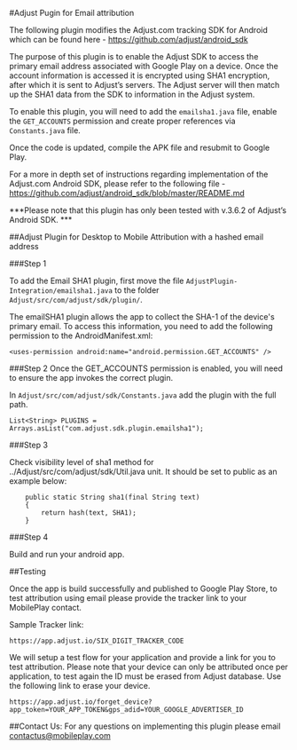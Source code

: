 #Adjust Pugin for Email attribution

The following plugin modifies the Adjust.com tracking SDK for Android which can be found here - https://github.com/adjust/android_sdk

The purpose of this plugin is to enable the Adjust SDK to access the primary email address associated with Google Play on a device. Once the account information is accessed it is encrypted using SHA1 encryption, after which it is sent to Adjust’s servers. The Adjust server will then match up the SHA1 data from the SDK to information in the Adjust system. 

To enable this plugin, you will need to add the `emailsha1.java` file, enable the `GET_ACCOUNTS` permission and create proper references via `Constants.java` file. 

Once the code is updated, compile the APK file and resubmit to Google Play. 

For a more in depth set of instructions regarding implementation of the Adjust.com Android SDK, please refer to the following file - https://github.com/adjust/android_sdk/blob/master/README.md

***Please note that this plugin has only been tested with v.3.6.2 of Adjust’s Android SDK. ***

##Adjust Plugin for Desktop to Mobile Attribution with a hashed email address 

###Step 1

To add the Email SHA1 plugin, first move the file `AdjustPlugin-Integration/emailsha1.java` to the folder `Adjust/src/com/adjust/sdk/plugin/`.

The emailSHA1 plugin allows the app to collect the SHA-1 of the device's primary email. To access this information, you need to add the following permission to the AndroidManifest.xml:
```
<uses-permission android:name="android.permission.GET_ACCOUNTS" />
```

###Step 2
Once the GET_ACCOUNTS permission is enabled, you will need to ensure the app invokes the correct plugin. 

In `Adjust/src/com/adjust/sdk/Constants.java` add the plugin with the full path.
```
List<String> PLUGINS = Arrays.asList("com.adjust.sdk.plugin.emailsha1");
```
###Step 3

Check visibility level of sha1 method for ../Adjust/src/com/adjust/sdk/Util.java unit. It should be set to public as an example below:
```
    public static String sha1(final String text) 
    {
        return hash(text, SHA1);
    }
```
###Step 4

Build and run your android app.

##Testing

Once the app is build successfully and published to Google Play Store, to test attribution using email please provide the tracker link to your MobilePlay contact. 
 
Sample Tracker link:
```
https://app.adjust.io/SIX_DIGIT_TRACKER_CODE
```
 We will setup a test flow for your application and provide a link for you to test attribution. Please note that your device can only be attributed once per application, to test again the ID must be erased from Adjust database. Use the following link to erase your device.     
```
https://app.adjust.io/forget_device?app_token=YOUR_APP_TOKEN&gps_adid=YOUR_GOOGLE_ADVERTISER_ID
```
 
##Contact Us:
For any questions on implementing this plugin please email contactus@mobileplay.com
